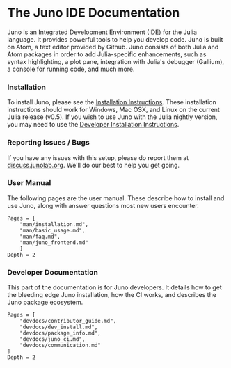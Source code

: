 # The Juno IDE Documentation

Juno is an Integrated Development Environment (IDE) for the Julia language. It provides
powerful tools to help you develop code. Juno is built on Atom, a text editor
provided by Github. Juno consists of both Julia and Atom packages in order to
add Julia-specific enhancements, such as syntax highlighting, a plot pane,
integration with Julia's debugger (Gallium), a console for running code, and much more.

### Installation

To install Juno, please see the [Installation Instructions](@ref). These installation
instructions should work for Windows, Mac OSX, and Linux on the current Julia release (v0.5).
If you wish to use Juno with the Julia nightly version, you may need to use the
[Developer Installation Instructions](@ref).

### Reporting Issues / Bugs

If you have any issues with this setup, please do report them at
[discuss.junolab.org](http://discuss.junolab.org). We'll do our best to help you get going.

### User Manual

The following pages are the user manual. These describe how to install and use
Juno, along with answer questions most new users encounter.

```@contents
Pages = [
    "man/installation.md",
    "man/basic_usage.md",
    "man/faq.md",
    "man/juno_frontend.md"
    ]
Depth = 2
```

### Developer Documentation

This part of the documentation is for Juno developers. It details how to get
the bleeding edge Juno installation, how the CI works, and describes the Juno
package ecosystem.

```@contents
Pages = [
    "devdocs/contributor_guide.md",
    "devdocs/dev_install.md",
    "devdocs/package_info.md",
    "devdocs/juno_ci.md",
    "devdocs/communication.md"
]
Depth = 2
```
